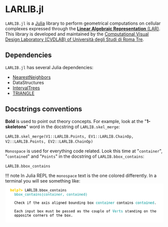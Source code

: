 # LARLIB.jl

`LARLIB.jl` is a [Julia](http://julialang.org) library to perform geometrical computations on cellular complexes expressed through the [**Linear Algebraic Representation** (LAR)](./lar.html).
This library is developed and maintained by the [Computational Visual Design Laboratory (CVDLAB) of Università degli Studi di Roma Tre](https://github.com/cvdlab).

## Dependencies

`LARLIB.jl` has several Julia dependencies:

- [NearestNeighbors](https://github.com/KristofferC/NearestNeighbors.jl)
- DataStructures
- [IntervalTrees](https://github.com/BioJulia/IntervalTrees.jl)
- [TRIANGLE](https://github.com/furio/TRIANGLE.jl)


## Docstrings conventions

**Bold** is used to point out theory concepts. For example, look at the 
"**1-skeletons**" word in the docstring of `LARLIB.skel_merge`:
```@docs
LARLIB.skel_merge(V1::LARLIB.Points, EV1::LARLIB.ChainOp, V2::LARLIB.Points, EV2::LARLIB.ChainOp)
```
`Monospace` is used for everything code related. Look this time at "`container`",
"`contained`" and "`Points`" in the docstring of `LARLIB.bbox_contains`:
```@docs
LARLIB.bbox_contains
```
!!! note
    In Julia REPL the `monospace` text is the one colored differently. In a terminal you will see something like:  
    ![Julia REPL monospace exaple](./images/monospace_juliarepl.png)
